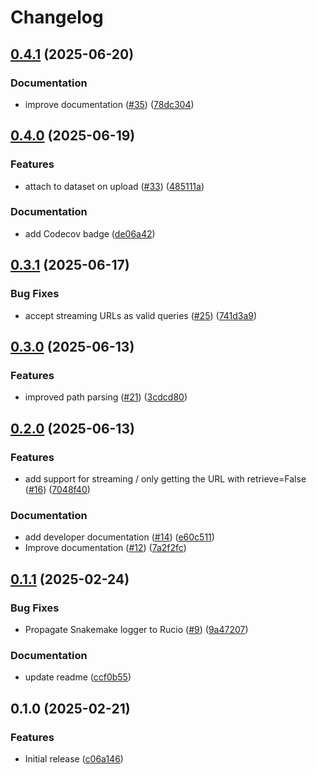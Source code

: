 # Changelog

## [0.4.1](https://github.com/bouweandela/snakemake-storage-plugin-rucio/compare/v0.4.0...v0.4.1) (2025-06-20)


### Documentation

* improve documentation ([#35](https://github.com/bouweandela/snakemake-storage-plugin-rucio/issues/35)) ([78dc304](https://github.com/bouweandela/snakemake-storage-plugin-rucio/commit/78dc30445cfaa32ec2f264047ebcfe15b91876ff))

## [0.4.0](https://github.com/bouweandela/snakemake-storage-plugin-rucio/compare/v0.3.1...v0.4.0) (2025-06-19)


### Features

* attach to dataset on upload ([#33](https://github.com/bouweandela/snakemake-storage-plugin-rucio/issues/33)) ([485111a](https://github.com/bouweandela/snakemake-storage-plugin-rucio/commit/485111a6186844062c3582156fabf2bc0cd54948))


### Documentation

* add Codecov badge ([de06a42](https://github.com/bouweandela/snakemake-storage-plugin-rucio/commit/de06a42989829219c470773a35b5f1a5166e8a4b))

## [0.3.1](https://github.com/bouweandela/snakemake-storage-plugin-rucio/compare/v0.3.0...v0.3.1) (2025-06-17)


### Bug Fixes

* accept streaming URLs as valid queries ([#25](https://github.com/bouweandela/snakemake-storage-plugin-rucio/issues/25)) ([741d3a9](https://github.com/bouweandela/snakemake-storage-plugin-rucio/commit/741d3a9fc0e818f372d147eea00f05ac614b2835))

## [0.3.0](https://github.com/bouweandela/snakemake-storage-plugin-rucio/compare/v0.2.0...v0.3.0) (2025-06-13)


### Features

* improved path parsing ([#21](https://github.com/bouweandela/snakemake-storage-plugin-rucio/issues/21)) ([3cdcd80](https://github.com/bouweandela/snakemake-storage-plugin-rucio/commit/3cdcd802bfcc83d470ac8f59604cbfdfe02f35aa))

## [0.2.0](https://github.com/bouweandela/snakemake-storage-plugin-rucio/compare/v0.1.1...v0.2.0) (2025-06-13)


### Features

* add support for streaming / only getting the URL with retrieve=False ([#16](https://github.com/bouweandela/snakemake-storage-plugin-rucio/issues/16)) ([7048f40](https://github.com/bouweandela/snakemake-storage-plugin-rucio/commit/7048f4023c870ff39af84ebd9dc5de05f491bc60))


### Documentation

* add developer documentation ([#14](https://github.com/bouweandela/snakemake-storage-plugin-rucio/issues/14)) ([e60c511](https://github.com/bouweandela/snakemake-storage-plugin-rucio/commit/e60c511b359183ee519e9163d4a1c18267cb4d0c))
* Improve documentation ([#12](https://github.com/bouweandela/snakemake-storage-plugin-rucio/issues/12)) ([7a2f2fc](https://github.com/bouweandela/snakemake-storage-plugin-rucio/commit/7a2f2fc58828ccf6309974e2ff2f52c019137b98))

## [0.1.1](https://github.com/bouweandela/snakemake-storage-plugin-rucio/compare/v0.1.0...v0.1.1) (2025-02-24)


### Bug Fixes

* Propagate Snakemake logger to Rucio ([#9](https://github.com/bouweandela/snakemake-storage-plugin-rucio/issues/9)) ([9a47207](https://github.com/bouweandela/snakemake-storage-plugin-rucio/commit/9a47207e8cb80fcd291fcf0fa6c5d22a05e8d328))


### Documentation

* update readme ([ccf0b55](https://github.com/bouweandela/snakemake-storage-plugin-rucio/commit/ccf0b552c7d85b9e6ece124bdbf9598dc65e862a))

## 0.1.0 (2025-02-21)


### Features

* Initial release ([c06a146](https://github.com/bouweandela/snakemake-storage-plugin-rucio/commit/c06a1466e8bdb37c72a8079bb8fccedddf84bbf6))
